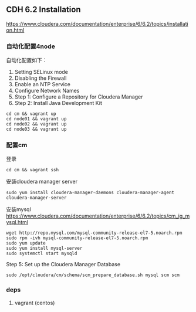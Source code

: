 ## CDH 6.2 Installation 

https://www.cloudera.com/documentation/enterprise/6/6.2/topics/installation.html

### 自动化配置4node

自动化配置如下：

1. Setting SELinux mode
2. Disabling the Firewall
3. Enable an NTP Service
4. Configure Network Names
5. Step 1: Configure a Repository for Cloudera Manager
6. Step 2: Install Java Development Kit

```
cd cm && vagrant up
cd node01 && vagrant up
cd node02 && vagrant up
cd node03 && vagrant up
```

### 配置cm

登录

```
cd cm && vagrant ssh
```

安装cloudera manager server

```
sudo yum install cloudera-manager-daemons cloudera-manager-agent cloudera-manager-server
```

安装mysql https://www.cloudera.com/documentation/enterprise/6/6.2/topics/cm_ig_mysql.html

```
wget http://repo.mysql.com/mysql-community-release-el7-5.noarch.rpm
sudo rpm -ivh mysql-community-release-el7-5.noarch.rpm
sudo yum update
sudo yum install mysql-server
sudo systemctl start mysqld
```

Step 5: Set up the Cloudera Manager Database

```
sudo /opt/cloudera/cm/schema/scm_prepare_database.sh mysql scm scm
```


### deps

1. vagrant (centos)